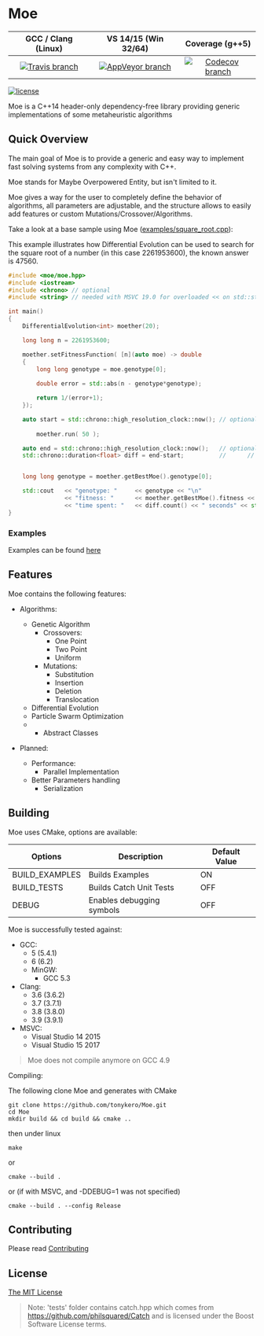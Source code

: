 # Moe
GCC / Clang (Linux) | VS 14/15 (Win 32/64) | Coverage (g++5)
 :---: | :---: | :---:
[![Travis branch](https://img.shields.io/travis/tonykero/Moe/master.svg?style=flat-square)](https://travis-ci.org/tonykero/Moe) | [![AppVeyor branch](https://img.shields.io/appveyor/ci/tonykero/Moe/master.svg?style=flat-square)](https://ci.appveyor.com/project/tonykero/moe) | [![Codecov branch](https://img.shields.io/codecov/c/github/tonykero/Moe/master.svg?style=flat-square)](https://codecov.io/gh/tonykero/Moe/)

[![license](https://img.shields.io/github/license/tonykero/Moe.svg?style=flat-square)](https://github.com/tonykero/Moe/blob/master/LICENSE)

Moe is a C++14 header-only dependency-free library providing generic implementations of some metaheuristic algorithms

## Quick Overview

The main goal of Moe is to provide a generic and easy way to implement fast solving systems
from any complexity with C++.

Moe stands for Maybe Overpowered Entity, but isn't limited to it.

Moe gives a way for the user to completely define the behavior of algorithms, all parameters are
adjustable, and the structure allows to easily add features or custom Mutations/Crossover/Algorithms.

Take a look at a base sample using Moe ([examples/square_root.cpp](https://github.com/tonykero/Moe/blob/master/examples/square_root.cpp)):

This example illustrates how Differential Evolution can be used to search for the square root of a number (in this case 2261953600), the known answer is 47560.

```cpp
#include <moe/moe.hpp>
#include <iostream>
#include <chrono> // optional
#include <string> // needed with MSVC 19.0 for overloaded << on std::string

int main()
{
    DifferentialEvolution<int> moether(20);

    long long n = 2261953600;

    moether.setFitnessFunction( [n](auto moe) -> double
    {
        long long genotype = moe.genotype[0];
                
        double error = std::abs(n - genotype*genotype);

        return 1/(error+1);
    });

    auto start = std::chrono::high_resolution_clock::now(); // optional
    
        moether.run( 50 );

    auto end = std::chrono::high_resolution_clock::now();   // optional
    std::chrono::duration<float> diff = end-start;          //      //


    long long genotype = moether.getBestMoe().genotype[0];

    std::cout   << "genotype: "     << genotype << "\n"
                << "fitness: "      << moether.getBestMoe().fitness << "\n"
                << "time spent: "   << diff.count() << " seconds" << std::endl;
}
```

### Examples

Examples can be found [here](https://github.com/tonykero/Moe/tree/master/examples)

## Features

Moe contains the following features:

* Algorithms:
    * Genetic Algorithm
        * Crossovers:
            * One Point
            * Two Point
            * Uniform
        * Mutations:
            * Substitution
            * Insertion
            * Deletion
            * Translocation
    * Differential Evolution
    * Particle Swarm Optimization
    * + Abstract Classes

* Planned:
    * Performance:
        * Parallel Implementation
    * Better Parameters handling
        * Serialization

## Building

Moe uses CMake, options are available:

Options         | Description                   | Default Value |
--------------- | ----------------------------- | ------------- |
BUILD_EXAMPLES  | Builds Examples               | ON            |
BUILD_TESTS     | Builds Catch Unit Tests       | OFF           |
DEBUG           | Enables debugging symbols     | OFF           |

Moe is successfully tested against:
* GCC:
    * 5 (5.4.1)
    * 6 (6.2)
    * MinGW:
        * GCC 5.3
* Clang:
    * 3.6 (3.6.2)
    * 3.7 (3.7.1)
    * 3.8 (3.8.0)
    * 3.9 (3.9.1)
* MSVC:
    * Visual Studio 14 2015
    * Visual Studio 15 2017

> Moe does not compile anymore on GCC 4.9

Compiling:

The following clone Moe and generates with CMake
```
git clone https://github.com/tonykero/Moe.git
cd Moe
mkdir build && cd build && cmake ..
```
then under linux
```
make
```
or
```
cmake --build .
```
or (if with MSVC, and -DDEBUG=1 was not specified)
```
cmake --build . --config Release
```

## Contributing

Please read [Contributing](https://github.com/tonykero/Moe/blob/master/CONTRIBUTING.md)

## License

[The MIT License](https://opensource.org/licenses/MIT)

> Note: 'tests' folder contains catch.hpp which comes from <https://github.com/philsquared/Catch> and is licensed under the Boost Software License terms.

